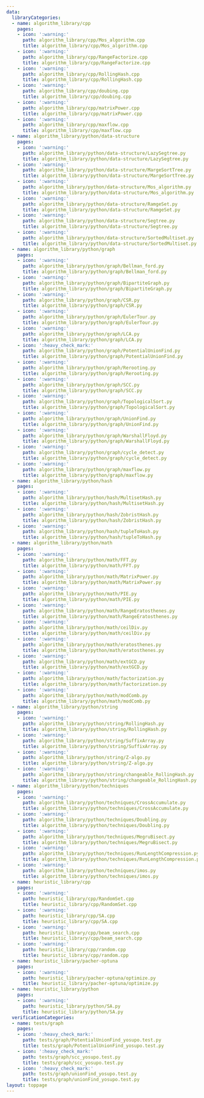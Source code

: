 ```yaml
---
data:
  libraryCategories:
  - name: algorithm_library/cpp
    pages:
    - icon: ':warning:'
      path: algorithm_library/cpp/Mos_algorithm.cpp
      title: algorithm_library/cpp/Mos_algorithm.cpp
    - icon: ':warning:'
      path: algorithm_library/cpp/RangeFactorize.cpp
      title: algorithm_library/cpp/RangeFactorize.cpp
    - icon: ':warning:'
      path: algorithm_library/cpp/RollingHash.cpp
      title: algorithm_library/cpp/RollingHash.cpp
    - icon: ':warning:'
      path: algorithm_library/cpp/doubing.cpp
      title: algorithm_library/cpp/doubing.cpp
    - icon: ':warning:'
      path: algorithm_library/cpp/matrixPower.cpp
      title: algorithm_library/cpp/matrixPower.cpp
    - icon: ':warning:'
      path: algorithm_library/cpp/maxflow.cpp
      title: algorithm_library/cpp/maxflow.cpp
  - name: algorithm_library/python/data-structure
    pages:
    - icon: ':warning:'
      path: algorithm_library/python/data-structure/LazySegtree.py
      title: algorithm_library/python/data-structure/LazySegtree.py
    - icon: ':warning:'
      path: algorithm_library/python/data-structure/MargeSortTree.py
      title: algorithm_library/python/data-structure/MargeSortTree.py
    - icon: ':warning:'
      path: algorithm_library/python/data-structure/Mos_algorithm.py
      title: algorithm_library/python/data-structure/Mos_algorithm.py
    - icon: ':warning:'
      path: algorithm_library/python/data-structure/RamgeSet.py
      title: algorithm_library/python/data-structure/RamgeSet.py
    - icon: ':warning:'
      path: algorithm_library/python/data-structure/Segtree.py
      title: algorithm_library/python/data-structure/Segtree.py
    - icon: ':warning:'
      path: algorithm_library/python/data-structure/SortedMultiset.py
      title: algorithm_library/python/data-structure/SortedMultiset.py
  - name: algorithm_library/python/graph
    pages:
    - icon: ':warning:'
      path: algorithm_library/python/graph/Bellman_ford.py
      title: algorithm_library/python/graph/Bellman_ford.py
    - icon: ':warning:'
      path: algorithm_library/python/graph/BipartiteGraph.py
      title: algorithm_library/python/graph/BipartiteGraph.py
    - icon: ':warning:'
      path: algorithm_library/python/graph/CSR.py
      title: algorithm_library/python/graph/CSR.py
    - icon: ':warning:'
      path: algorithm_library/python/graph/EulerTour.py
      title: algorithm_library/python/graph/EulerTour.py
    - icon: ':warning:'
      path: algorithm_library/python/graph/LCA.py
      title: algorithm_library/python/graph/LCA.py
    - icon: ':heavy_check_mark:'
      path: algorithm_library/python/graph/PotentialUnionFind.py
      title: algorithm_library/python/graph/PotentialUnionFind.py
    - icon: ':warning:'
      path: algorithm_library/python/graph/Rerooting.py
      title: algorithm_library/python/graph/Rerooting.py
    - icon: ':warning:'
      path: algorithm_library/python/graph/SCC.py
      title: algorithm_library/python/graph/SCC.py
    - icon: ':warning:'
      path: algorithm_library/python/graph/TopologicalSort.py
      title: algorithm_library/python/graph/TopologicalSort.py
    - icon: ':warning:'
      path: algorithm_library/python/graph/UnionFind.py
      title: algorithm_library/python/graph/UnionFind.py
    - icon: ':warning:'
      path: algorithm_library/python/graph/WarshallFloyd.py
      title: algorithm_library/python/graph/WarshallFloyd.py
    - icon: ':warning:'
      path: algorithm_library/python/graph/cycle_detect.py
      title: algorithm_library/python/graph/cycle_detect.py
    - icon: ':warning:'
      path: algorithm_library/python/graph/maxflow.py
      title: algorithm_library/python/graph/maxflow.py
  - name: algorithm_library/python/hash
    pages:
    - icon: ':warning:'
      path: algorithm_library/python/hash/MultisetHash.py
      title: algorithm_library/python/hash/MultisetHash.py
    - icon: ':warning:'
      path: algorithm_library/python/hash/ZobristHash.py
      title: algorithm_library/python/hash/ZobristHash.py
    - icon: ':warning:'
      path: algorithm_library/python/hash/tupleToHash.py
      title: algorithm_library/python/hash/tupleToHash.py
  - name: algorithm_library/python/math
    pages:
    - icon: ':warning:'
      path: algorithm_library/python/math/FFT.py
      title: algorithm_library/python/math/FFT.py
    - icon: ':warning:'
      path: algorithm_library/python/math/MatrixPower.py
      title: algorithm_library/python/math/MatrixPower.py
    - icon: ':warning:'
      path: algorithm_library/python/math/PIE.py
      title: algorithm_library/python/math/PIE.py
    - icon: ':warning:'
      path: algorithm_library/python/math/RangeEratosthenes.py
      title: algorithm_library/python/math/RangeEratosthenes.py
    - icon: ':warning:'
      path: algorithm_library/python/math/ceilDiv.py
      title: algorithm_library/python/math/ceilDiv.py
    - icon: ':warning:'
      path: algorithm_library/python/math/eratosthenes.py
      title: algorithm_library/python/math/eratosthenes.py
    - icon: ':warning:'
      path: algorithm_library/python/math/extGCD.py
      title: algorithm_library/python/math/extGCD.py
    - icon: ':warning:'
      path: algorithm_library/python/math/factorization.py
      title: algorithm_library/python/math/factorization.py
    - icon: ':warning:'
      path: algorithm_library/python/math/modComb.py
      title: algorithm_library/python/math/modComb.py
  - name: algorithm_library/python/string
    pages:
    - icon: ':warning:'
      path: algorithm_library/python/string/RollingHash.py
      title: algorithm_library/python/string/RollingHash.py
    - icon: ':warning:'
      path: algorithm_library/python/string/SuffixArray.py
      title: algorithm_library/python/string/SuffixArray.py
    - icon: ':warning:'
      path: algorithm_library/python/string/Z-algo.py
      title: algorithm_library/python/string/Z-algo.py
    - icon: ':warning:'
      path: algorithm_library/python/string/changeable_RollingHash.py
      title: algorithm_library/python/string/changeable_RollingHash.py
  - name: algorithm_library/python/techniques
    pages:
    - icon: ':warning:'
      path: algorithm_library/python/techniques/CrossAccumulate.py
      title: algorithm_library/python/techniques/CrossAccumulate.py
    - icon: ':warning:'
      path: algorithm_library/python/techniques/Doubling.py
      title: algorithm_library/python/techniques/Doubling.py
    - icon: ':warning:'
      path: algorithm_library/python/techniques/MegruBisect.py
      title: algorithm_library/python/techniques/MegruBisect.py
    - icon: ':warning:'
      path: algorithm_library/python/techniques/RunLengthCompression.py
      title: algorithm_library/python/techniques/RunLengthCompression.py
    - icon: ':warning:'
      path: algorithm_library/python/techniques/imos.py
      title: algorithm_library/python/techniques/imos.py
  - name: heuristic_library/cpp
    pages:
    - icon: ':warning:'
      path: heuristic_library/cpp/RandomSet.cpp
      title: heuristic_library/cpp/RandomSet.cpp
    - icon: ':warning:'
      path: heuristic_library/cpp/SA.cpp
      title: heuristic_library/cpp/SA.cpp
    - icon: ':warning:'
      path: heuristic_library/cpp/beam_search.cpp
      title: heuristic_library/cpp/beam_search.cpp
    - icon: ':warning:'
      path: heuristic_library/cpp/random.cpp
      title: heuristic_library/cpp/random.cpp
  - name: heuristic_library/pacher-optuna
    pages:
    - icon: ':warning:'
      path: heuristic_library/pacher-optuna/optimize.py
      title: heuristic_library/pacher-optuna/optimize.py
  - name: heuristic_library/python
    pages:
    - icon: ':warning:'
      path: heuristic_library/python/SA.py
      title: heuristic_library/python/SA.py
  verificationCategories:
  - name: tests/graph
    pages:
    - icon: ':heavy_check_mark:'
      path: tests/graph/PotentialUnionFind_yosupo.test.py
      title: tests/graph/PotentialUnionFind_yosupo.test.py
    - icon: ':heavy_check_mark:'
      path: tests/graph/scc_yosupo.test.py
      title: tests/graph/scc_yosupo.test.py
    - icon: ':heavy_check_mark:'
      path: tests/graph/unionFind_yosupo.test.py
      title: tests/graph/unionFind_yosupo.test.py
layout: toppage
---
```

